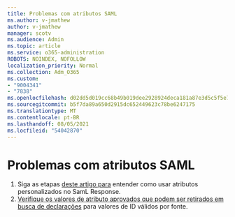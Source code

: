 ```yaml
---
title: Problemas com atributos SAML
ms.author: v-jmathew
author: v-jmathew
manager: scotv
ms.audience: Admin
ms.topic: article
ms.service: o365-administration
ROBOTS: NOINDEX, NOFOLLOW
localization_priority: Normal
ms.collection: Adm_O365
ms.custom:
- "9004341"
- "7838"
ms.openlocfilehash: d02dd5d019cc68b49b019dee2928924deca181a87e3d5c5f5e7689a8eb5664e2
ms.sourcegitcommit: b5f7da89a650d2915dc652449623c78be6247175
ms.translationtype: MT
ms.contentlocale: pt-BR
ms.lasthandoff: 08/05/2021
ms.locfileid: "54042870"
---
```

# <a name="issues-with-saml-attributes"></a>Problemas com atributos SAML

1. Siga as etapas [deste artigo para](https://docs.microsoft.com/answers/questions/99054/how-to-use-custom-attributes-in-saml-response.html) entender como usar atributos personalizados no SamL Response.
2. [Verifique os valores de atributo aprovados que podem ser retirados em busca de declarações](https://docs.microsoft.com/azure/active-directory/develop/active-directory-claims-mapping#table-3-valid-id-values-per-source) para valores de ID válidos por fonte.
